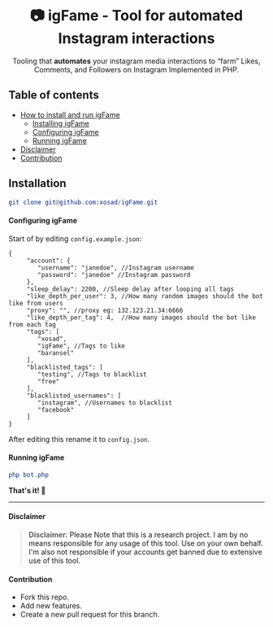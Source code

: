 <p align="center">
  <h1 align="center"> 📷 igFame - Tool for automated Instagram interactions </h1>
  <p align="center">Tooling that <b>automates</b> your instagram media interactions to “farm” Likes, Comments, and Followers on Instagram Implemented in PHP.<p>
</p>

## Table of contents
- [How to install and run igFame](#installation)
  * [Installing igFame](#installation)
  * [Configuring igFame](#configuring-igFame)
  * [Running igFame](#running-igFame)
- [Disclaimer](#disclaimer)
- [Contribution](#contribution)

       
## **Installation**
```elm
git clone git@github.com:xosad/igFame.git
```

#### Configuring igFame

Start of by editing `config.example.json`:

```
{
     "account": {
     	"username": "janedoe", //Instagram username
     	"password": "janedoe" //Instagram password
     },
     "sleep_delay": 2200, //Sleep delay after looping all tags
     "like_depth_per_user": 3, //How many random images should the bot like from users
     "proxy": "", //proxy eg: 132.123.21.34:6666
     "like_depth_per_tag": 4,  //How many images should the bot like from each tag
     "tags": [
     	"xosad",
     	"igFame", //Tags to like
     	"baransel"
     ],
     "blacklisted_tags": [
     	"testing", //Tags to blacklist
     	"free"
     ],
     "blacklisted_usernames": [
     	"instagram", //Usernames to blacklist
     	"facebook"
     ]
}
```

After editing this rename it to `config.json`.

#### Running igFame

```elm
php bot.php
```

**That's it! 🚀**

---

#### Disclaimer

> **Disclaimer**<a name="disclaimer" />: Please Note that this is a research project. I am by no means responsible for any usage of this tool. Use on your own behalf. I'm also not responsible if your accounts get banned due to extensive use of this tool.


#### Contribution
- Fork this repo.
- Add new features.
- Create a new pull request for this branch.
